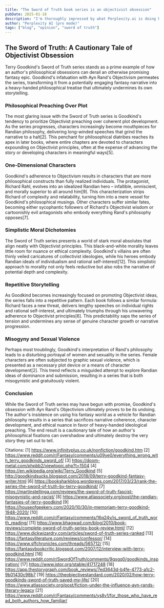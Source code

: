 ```yaml
---
title: "The Sword of Truth book series is an objectivist obsession"
pubDate: 2025-01-18
description: "I'm thoroughly impressed by what Perplexity.ai is doing here"
author: "Perplexity AI (pro mode)"
tags: ["blog", "opinion", "sword of truth"]
---
```


## The Sword of Truth: A Cautionary Tale of Objectivist Obsession

Terry Goodkind's Sword of Truth series stands as a prime example of how an author's philosophical obsessions can derail
an otherwise promising fantasy epic. Goodkind's infatuation with Ayn Rand's Objectivism permeates the series,
transforming it from a potentially engaging fantasy narrative into a heavy-handed philosophical treatise that ultimately
undermines its own storytelling.

### Philosophical Preaching Over Plot

The most glaring issue with the Sword of Truth series is Goodkind's tendency to prioritize Objectivist preaching over
coherent plot development. As the series progresses, characters increasingly become mouthpieces for Randian philosophy,
delivering long-winded speeches that grind the narrative to a halt[2]. This penchant for philosophical diatribes reaches
its apex in later books, where entire chapters are devoted to characters expounding on Objectivist principles, often at
the expense of advancing the story or developing characters in meaningful ways[5].

### One-Dimensional Characters

Goodkind's adherence to Objectivism results in characters that are more philosophical constructs than fully realized
individuals. The protagonist, Richard Rahl, evolves into an idealized Randian hero – infallible, omniscient, and morally
superior to all around him[9]. This characterization strips Richard of complexity and relatability, turning him into a
mere vessel for Goodkind's philosophical musings. Other characters suffer similar fates, becoming either sycophantic
followers of Richard's Objectivist wisdom or cartoonishly evil antagonists who embody everything Rand's philosophy
opposes[7].

### Simplistic Moral Dichotomies

The Sword of Truth series presents a world of stark moral absolutes that align neatly with Objectivist principles. This
black-and-white morality leaves little room for nuance or ethical complexity. Goodkind's villains are often thinly
veiled caricatures of collectivist ideologies, while his heroes embody Randian ideals of individualism and rational
self-interest[12]. This simplistic approach to morality not only feels reductive but also robs the narrative of
potential depth and complexity.

### Repetitive Storytelling

As Goodkind becomes increasingly focused on promoting Objectivist ideas, the series falls into a repetitive pattern.
Each book follows a similar formula: Richard faces a new threat, delivers lengthy speeches on individual rights and
rational self-interest, and ultimately triumphs through his unwavering adherence to Objectivist principles[6]. This
predictability saps the series of tension and undermines any sense of genuine character growth or narrative progression.

### Misogyny and Sexual Violence

Perhaps most troublingly, Goodkind's interpretation of Rand's philosophy leads to a disturbing portrayal of women and
sexuality in the series. Female characters are often subjected to graphic sexual violence, which is presented as a
necessary plot device or a means of character development[2]. This trend reflects a misguided attempt to explore Randian
ideas of dominance and submission, resulting in a series that is both misogynistic and gratuitously violent.

### Conclusion

While the Sword of Truth series may have begun with promise, Goodkind's obsession with Ayn Rand's Objectivism ultimately
proves to be its undoing. The author's insistence on using his fantasy world as a vehicle for Randian philosophy results
in a series that sacrifices narrative coherence, character development, and ethical nuance in favor of heavy-handed
ideological preaching. The end result is a cautionary tale of how an author's philosophical fixations can overshadow and
ultimately destroy the very story they set out to tell.

Citations: [1] https://www.infinityplus.co.uk/nonfiction/goodkind.htm [2]
https://www.reddit.com/r/Fantasy/comments/u09ye0/everything_wrong_with_terry_goodkinds_sword_of/ [3]
https://doom-metal.com/phpbb2/viewtopic.php?t=1504 [4] https://en.wikipedia.org/wiki/Terry_Goodkind [5]
http://goodkindsucks.blogspot.com/2018/09/terry-goodkind-fantasy-writer.html [6]
https://booksharkblog.wordpress.com/2017/03/23/rank-the-series-the-sword-of-truth-by-terry-goodkind/ [7]
https://martinstellinga.com/reviews/the-sword-of-truth-fascist-misogynistic-and-racist/ [8]
https://www.atlassociety.org/post/the-randian-fantasies-of-terry-goodkind [9]
https://houseofgeekery.com/2020/10/30/in-memoriam-terry-goodkind-1948-2020/ [10]
https://www.reddit.com/r/Fantasy/comments/16q24v/is_sword_of_truth_worth_reading/ [11]
https://www.bhagwad.com/blog/2010/book-reviews/complete-sword-of-truth-series-book-review.html/ [12]
https://www.dickwizardry.com/articles/sword-of-truth-series-ranked [13] https://fantasyliterature.com/reviews/confessor/
[14] https://www.sffchronicles.com/threads/565712/ [15]
https://fantasybookcritic.blogspot.com/2007/12/interview-with-terry-goodkind.html [16]
https://www.reddit.com/r/SwordOfTruth/comments/9qsgq0/goodkinds_inspiration/ [17] https://www.jstor.org/stable/41717248
[18] https://app.thestorygraph.com/book_reviews/7ed3643d-b4fe-4773-a1c2-9b01430c98b7 [19]
https://theobjectivestandard.com/2020/02/how-terry-goodkinds-sword-of-truth-saved-my-life/ [20]
https://www.atlassociety.org/post/fiction-under-the-influence-ayn-rands-literary-legacy [21]
https://www.reddit.com/r/Fantasy/comments/ys8v1/for_those_who_have_read_both_authors_how_familiar/
